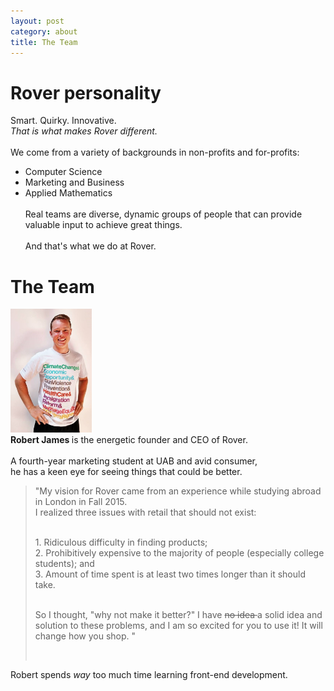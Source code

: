 ```yaml
---
layout: post
category: about
title: The Team
---
```


# Rover personality

Smart. Quirky. Innovative. <br>
<i> That is what makes Rover different. </i> <br><br>
We come from a variety of backgrounds in non-profits and for-profits: <br>
+ Computer Science <br>
+ Marketing and Business <br>
+ Applied Mathematics <br><br>
Real teams are diverse, dynamic groups of people that can provide valuable input to achieve great things.<br><br>
And that's what we do at Rover.<br>

# The Team

<img src="/img/robert_new_author_pic.jpg" width="130px" alt="Robert James"> <br>
<strong> Robert James </strong> is the energetic founder and CEO of Rover. <br><br>
A fourth-year marketing student at UAB and avid consumer, <br> he has a keen eye for seeing things that could be better. <br>
<blockquote>
<p>"My vision for Rover came from an experience while studying abroad in London in Fall 2015. <br>
I realized three issues with retail that should not exist:<br><br>
<p style="text-align: left;">
1. Ridiculous difficulty in finding products;<br>
2. Prohibitively expensive to the majority of people (especially college students); and <br>
3. Amount of time spent is at least two times longer than it should take. <br><br></p>
So I thought, "why not make it better?" I have <strike> no idea </strike> a solid idea and solution to these problems, and I am so excited for you to use it! It will change how you shop. "</p><br>
</blockquote>
Robert spends <i>way</i> too much time learning front-end development.
